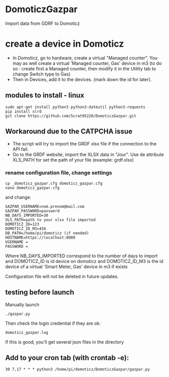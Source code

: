 # DomoticzGazpar
Import data from GDRF to Domoticz

# create a device in Domoticz
- In Domoticz, go to hardware, create a virtual "Managed counter".
  You may as well create a virtual 'Managed counter, Gas' device in m3 (to do so : create first a Managed counter, then modify it in the Utility tab to change Switch type to Gas)
- Then in Devices, add it to the devices. (mark down the id for later).

## modules to install - linux

    sudo apt-get install python3 python3-dateutil python3-requests
	pip install xlrd
    git clone https://github.com/Scrat95220/DomoticzGazpar.git
	
## Workaround due to the CATPCHA issue
- The script will try to import the GRDF xlsx file if the connection to the API fail.
- Go to the GRDF website, import the XLSX data in "Jour". Use de attribute XLS_PATH for set the path of your file (example: grdf.xlsx)

### rename configuration file, change settings

    cp _domoticz_gazpar.cfg domoticz_gazpar.cfg
    nano domoticz_gazpar.cfg

and change:

    GAZPAR_USERNAME=nom.prenom@mail.com
    GAZPAR_PASSWORD=password
    NB_DAYS_IMPORTED=30
	XLS_PATH=path to your xlsx file imported
    DOMOTICZ_ID=123
    DOMOTICZ_ID_M3=456
	DB_PATH=/home/pi/domoticz (if needed)
	HOSTNAME=https://localhost:8080 
	USERNAME = 
	PASSWORD = 

Where NB_DAYS_IMPORTED correspond to the number of days to import and DOMOTICZ_ID is id device on domoticz and
DOMOTICZ_ID_M3 is the id device of a virtual 'Smart Meter, Gas' device in m3 if exists

Configuration file will not be deleted in future updates.

## testing before launch

Manually launch

    ./gazpar.py


Then check the login credential if they are ok:

    domoticz_gazpar.log

If this is good, you'll get several json files in the directory

## Add to your cron tab (with crontab -e):

    30 7,17 * * * python3 /home/pi/domoticz/DomoticzGazpar/gazpar.py
